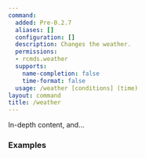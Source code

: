 ```yaml
---
command:
  added: Pre-0.2.7
  aliases: []
  configuration: []
  description: Changes the weather.
  permissions:
  - rcmds.weather
  supports:
    name-completion: false
    time-format: false
  usage: /weather [conditions] (time)
layout: command
title: /weather
---
```


In-depth content, and...

### Examples



